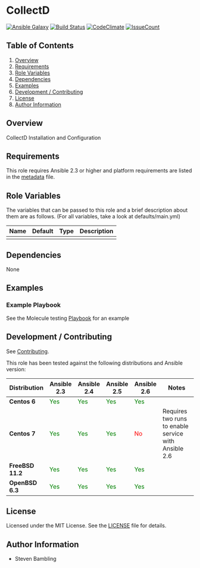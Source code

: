 # CollectD 

[![Ansible Galaxy](https://img.shields.io/badge/ansible--galaxy-smbambling.collectd-blue.svg)](https://galaxy.ansible.com/smbambling/ansible-role-collectd/)
[![Build Status](https://travis-ci.org/smbambling/ansible-role-collectd.svg?branch=master)](https://travis-ci.org/smbambling/ansible-role-collectd)
[![CodeClimate](https://codeclimate.com/github/smbambling/ansible-role-collectd/badges/gpa.svg)](https://codeclimate.com/github/smbambling/ansible-role-collectd)
[![IssueCount](https://codeclimate.com/github/smbambling/ansible-role-collectd/badges/issue_count.svg)](https://codeclimate.com/github/smbambling/ansible-role-collectd)

## Table of Contents

1. [Overview](#overview)
1. [Requirements](#requirements)
1. [Role Variables](#role-variables)
1. [Dependencies](#dependencies)
1. [Examples](#examples)
1. [Development / Contributing](#development--contributing)
1. [License](#license)
1. [Author Information](#author-information)

## Overview

CollectD Installation and Configuration

## Requirements

This role requires Ansible 2.3 or higher and platform requirements are
listed in the [metadata](meta/main.yml) file.

## Role Variables

The variables that can be passed to this role and a brief description about
them are as follows. (For all variables, take a look at defaults/main.yml)

| Name              | Default | Type        | Description         |
| ------------------|---------| ------------| --------------------|
| | | |


## Dependencies

None

## Examples

### Example Playbook

See the Molecule testing [Playbook](molecule/default/playbook.yml) for an example

## Development / Contributing

See [Contributing](.github/CONTRIBUTING.md).

This role has been tested against the following distributions and Ansible version:

|Distribution|Ansible 2.3|Ansible 2.4|Ansible 2.5|Ansible 2.6| Notes |
|------------|-----------|-----------|-----------|-----------|-------|
|**Centos 6**|<span style="color:green">Yes</span>|<span style="color:green">Yes</span>|<span style="color:green">Yes</span>|<span style="color:green">Yes</span>||
|**Centos 7**|<span style="color:green">Yes</span>|<span style="color:green">Yes</span>|<span style="color:green">Yes</span>|<span style="color:red">No</span>|Requires two runs to enable service with Ansible 2.6|
|**FreeBSD 11.2**|<span style="color:green">Yes</span>|<span style="color:green">Yes</span>|<span style="color:green">Yes</span>|<span style="color:green">Yes</span>||
|**OpenBSD 6.3**|<span style="color:green">Yes</span>|<span style="color:green">Yes</span>|<span style="color:green">Yes</span>|<span style="color:green">Yes</span>||

## License

Licensed under the MIT License. See the [LICENSE](./LICENSE) file for details.

## Author Information

- Steven Bambling
